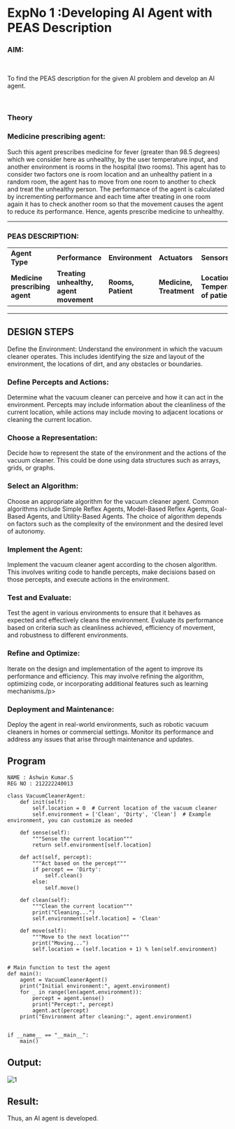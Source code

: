 <h1>ExpNo 1 :Developing AI Agent with PEAS Description</h1>



<h3>AIM:</h3>
<br>
<p>To find the PEAS description for the given AI problem and develop an AI agent.</p>
<br>
<h3>Theory</h3>
<h3>Medicine prescribing agent:</h3>
<p>Such this agent prescribes medicine for fever (greater than 98.5 degrees) which we consider here as unhealthy, by the user temperature input, and another environment is rooms in the hospital (two rooms). This agent has to consider two factors one is room location and an unhealthy patient in a random room, the agent has to move from one room to another to check and treat the unhealthy person. The performance of the agent is calculated by incrementing performance and each time after treating in one room again it has to check another room so that the movement causes the agent to reduce its performance. Hence, agents prescribe medicine to unhealthy.</p>
<hr>
<h3>PEAS DESCRIPTION:</h3>
<table>
  <tr>
    <td><strong>Agent Type</strong></td>
    <td><strong>Performance</strong></td>
     <td><strong>Environment</strong></td>
    <td><strong>Actuators</strong></td>
    <td><strong>Sensors</strong></td>
  </tr>
    <tr>
    <td><strong>Medicine prescribing agent</strong></td>
    <td><strong>Treating unhealthy, agent movement</strong></td>
     <td><strong>Rooms, Patient</strong></td>
    <td><strong>Medicine, Treatment</strong></td>
    <td><strong>Location, Temperature of patient</strong></td>
  </tr>
</table>
<hr>

## DESIGN STEPS
Define the Environment:
Understand the environment in which the vacuum cleaner operates. This includes identifying the size and layout of the environment, the locations of dirt, and any obstacles or boundaries.

### Define Percepts and Actions:
Determine what the vacuum cleaner can perceive and how it can act in the environment. Percepts may include information about the cleanliness of the current location, while actions may include moving to adjacent locations or cleaning the current location.

### Choose a Representation:
Decide how to represent the state of the environment and the actions of the vacuum cleaner. This could be done using data structures such as arrays, grids, or graphs.

### Select an Algorithm:
Choose an appropriate algorithm for the vacuum cleaner agent. Common algorithms include Simple Reflex Agents, Model-Based Reflex Agents, Goal-Based Agents, and Utility-Based Agents. The choice of algorithm depends on factors such as the complexity of the environment and the desired level of autonomy.

### Implement the Agent:
Implement the vacuum cleaner agent according to the chosen algorithm. This involves writing code to handle percepts, make decisions based on those percepts, and execute actions in the environment.

### Test and Evaluate:
Test the agent in various environments to ensure that it behaves as expected and effectively cleans the environment. Evaluate its performance based on criteria such as cleanliness achieved, efficiency of movement, and robustness to different environments.

### Refine and Optimize:
Iterate on the design and implementation of the agent to improve its performance and efficiency. This may involve refining the algorithm, optimizing code, or incorporating additional features such as learning mechanisms./p>

### Deployment and Maintenance:
Deploy the agent in real-world environments, such as robotic vacuum cleaners in homes or commercial settings. Monitor its performance and address any issues that arise through maintenance and updates.


## Program
```
NAME : Ashwin Kumar.S
REG NO : 212222240013

class VacuumCleanerAgent:
    def init(self):
        self.location = 0  # Current location of the vacuum cleaner
        self.environment = ['Clean', 'Dirty', 'Clean']  # Example environment, you can customize as needed

    def sense(self):
        """Sense the current location"""
        return self.environment[self.location]

    def act(self, percept):
        """Act based on the percept"""
        if percept == 'Dirty':
            self.clean()
        else:
            self.move()

    def clean(self):
        """Clean the current location"""
        print("Cleaning...")
        self.environment[self.location] = 'Clean'

    def move(self):
        """Move to the next location"""
        print("Moving...")
        self.location = (self.location + 1) % len(self.environment)


# Main function to test the agent
def main():
    agent = VacuumCleanerAgent()
    print("Initial environment:", agent.environment)
    for _ in range(len(agent.environment)):
        percept = agent.sense()
        print("Percept:", percept)
        agent.act(percept)
    print("Environment after cleaning:", agent.environment)


if __name__ == "__main__":
    main()

```
## Output:

![1](https://github.com/Ashwinkumar-03/19AI405ExpNo1/assets/118663725/d38cede4-e4b1-4bd8-8159-bbafbba0d11c)

## Result:
Thus, an AI agent is developed.


